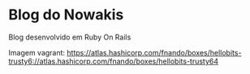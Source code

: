 # Blog do Nowakis
Blog desenvolvido em Ruby On Rails

Imagem vagrant:  https://atlas.hashicorp.com/fnando/boxes/hellobits-trusty6://atlas.hashicorp.com/fnando/boxes/hellobits-trusty64 


